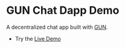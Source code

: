 # GUN Chat Dapp Demo

A decentralized chat app built with [GUN](https://gun.eco/). 

- Try the [Live Demo](https://gun-chat-dapp.web.app/)

